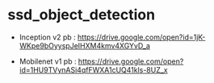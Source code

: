 # ssd_object_detection

- Inception v2 pb : https://drive.google.com/open?id=1jK-WKpe9bOyyspJeIHXM4kmv4XGYvD_a

- Mobilenet v1 pb : https://drive.google.com/open?id=1HU9TVynASi4qfFWXA1cUQ41kls-8UZ_x
